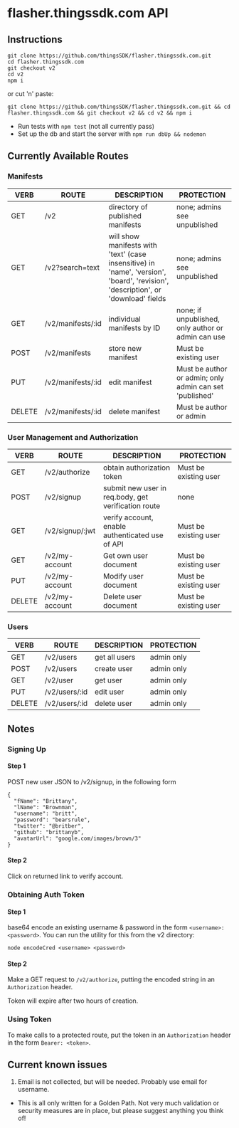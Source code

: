# flasher.thingssdk.com API

## Instructions
```
git clone https://github.com/thingsSDK/flasher.thingssdk.com.git
cd flasher.thingssdk.com
git checkout v2
cd v2
npm i
```
or cut 'n' paste:

`git clone https://github.com/thingsSDK/flasher.thingssdk.com.git && cd flasher.thingssdk.com && git checkout v2 && cd v2 && npm i`
* Run tests with `npm test` (not all currently pass)
* Set up the db and start the server with `npm run dbUp && nodemon`

## Currently Available Routes
### Manifests

VERB|ROUTE|DESCRIPTION|PROTECTION
---|----|----|---
GET|/v2|directory of published manifests|none; admins see unpublished
GET|/v2?search=text|will show manifests with 'text' (case insensitive) in 'name', 'version', 'board', 'revision', 'description', or 'download' fields|none; admins see unpublished
GET|/v2/manifests/:id| individual manifests by ID|none; if unpublished, only author or admin can use
POST|/v2/manifests|store new manifest|Must be existing user
PUT|/v2/manifests/:id|edit manifest|Must be author or admin; only admin can set 'published'
DELETE|/v2/manifests/:id|delete manifest|Must be author or admin

### User Management and Authorization
VERB|ROUTE|DESCRIPTION|PROTECTION
---|----|----|---
GET|/v2/authorize|obtain authorization token|Must be existing user
POST|/v2/signup|submit new user in req.body, get verification route|none
GET|/v2/signup/:jwt|verify account, enable authenticated use of API|Must be existing user
GET|/v2/my-account|Get own user document|Must be existing user
PUT|/v2/my-account|Modify user document|Must be existing user
DELETE|/v2/my-account|Delete user document|Must be existing user

### Users
VERB|ROUTE|DESCRIPTION|PROTECTION
---|----|----|---
GET|/v2/users|get all users|admin only
POST|/v2/users|create user|admin only
GET|/v2/user|get user|admin only
PUT|/v2/users/:id|edit user|admin only
DELETE|/v2/users/:id|delete user|admin only

## Notes

### Signing Up
#### Step 1
POST new user JSON to /v2/signup, in the following form
```
{
  "fName": "Brittany",
  "lName": "Brownman",
  "username": "britt",
  "password": "bearsrule",
  "twitter": "@britber",
  "github": "brittanyb",
  "avatarUrl": "google.com/images/brown/3"
}
```
#### Step 2
Click on returned link to verify account.

### Obtaining Auth Token
#### Step 1

base64 encode an existing username & password in the form `<username>:<password>`. You can run the utility for this from the v2 directory:
```
node encodeCred <username> <password>
```
#### Step 2
Make a GET request to `/v2/authorize`, putting the encoded string in an `Authorization` header.

Token will expire after two hours of creation.
### Using Token
To make calls to a protected route, put the token in an `Authorization` header in the form `Bearer: <token>`.

## Current known issues
1. Email is not collected, but will be needed. Probably use email for username.
* This is all only written for a Golden Path. Not very much validation or security measures are in place, but please suggest anything you think of!
